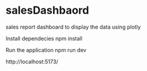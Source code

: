 # salesDashbaord
sales report dashboard to display the data using plotly

Install dependecies
npm install


Run the application
npm run dev 


http://localhost:5173/
